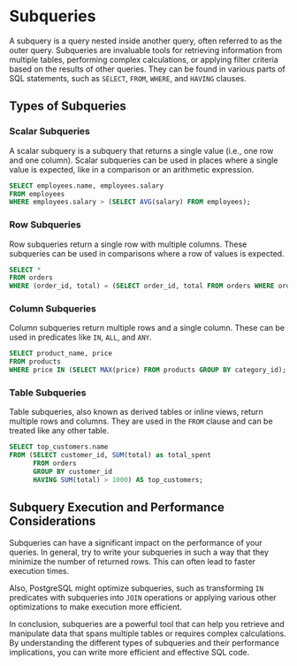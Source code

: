 # Subqueries

A subquery is a query nested inside another query, often referred to as the outer query. Subqueries are invaluable tools for retrieving information from multiple tables, performing complex calculations, or applying filter criteria based on the results of other queries. They can be found in various parts of SQL statements, such as `SELECT`, `FROM`, `WHERE`, and `HAVING` clauses.

## Types of Subqueries

### Scalar Subqueries
A scalar subquery is a subquery that returns a single value (i.e., one row and one column). Scalar subqueries can be used in places where a single value is expected, like in a comparison or an arithmetic expression.

```sql
SELECT employees.name, employees.salary
FROM employees
WHERE employees.salary > (SELECT AVG(salary) FROM employees);
```

### Row Subqueries
Row subqueries return a single row with multiple columns. These subqueries can be used in comparisons where a row of values is expected.

```sql
SELECT *
FROM orders
WHERE (order_id, total) = (SELECT order_id, total FROM orders WHERE order_id = 1001);
```

### Column Subqueries
Column subqueries return multiple rows and a single column. These can be used in predicates like `IN`, `ALL`, and `ANY`.

```sql
SELECT product_name, price
FROM products
WHERE price IN (SELECT MAX(price) FROM products GROUP BY category_id);
```

### Table Subqueries
Table subqueries, also known as derived tables or inline views, return multiple rows and columns. They are used in the `FROM` clause and can be treated like any other table.

```sql
SELECT top_customers.name
FROM (SELECT customer_id, SUM(total) as total_spent
      FROM orders
      GROUP BY customer_id
      HAVING SUM(total) > 1000) AS top_customers;
```

## Subquery Execution and Performance Considerations

Subqueries can have a significant impact on the performance of your queries. In general, try to write your subqueries in such a way that they minimize the number of returned rows. This can often lead to faster execution times.

Also, PostgreSQL might optimize subqueries, such as transforming `IN` predicates with subqueries into `JOIN` operations or applying various other optimizations to make execution more efficient.

In conclusion, subqueries are a powerful tool that can help you retrieve and manipulate data that spans multiple tables or requires complex calculations. By understanding the different types of subqueries and their performance implications, you can write more efficient and effective SQL code.